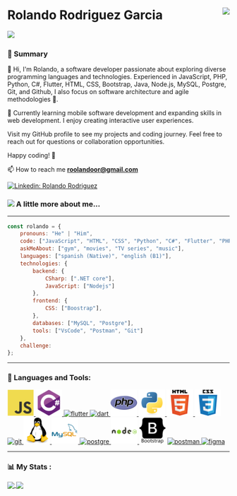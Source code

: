 <div align="left">
  <img src="https://media3.giphy.com/media/Kfl09udXYhbjajJwEt/giphy.gif" align="right" border-radius="5px" height="90">
  <h1>Rolando Rodriguez Garcia</h1>
  <img src="https://readme-typing-svg.herokuapp.com/?size=14&color=fff&lines=The+harder+I+work,+the+luckier+I+get.%7C">
</div>

### 👾 Summary

👋 Hi, I'm Rolando, a software developer passionate about exploring diverse programming languages and technologies. Experienced in JavaScript, PHP, Python, C#, Flutter, HTML, CSS, Bootstrap, Java, Node.js, MySQL, Postgre, Git, and Github, I also focus on software architecture and agile methodologies 👀.

🌱 Currently learning mobile software development and expanding skills in web development. I enjoy creating interactive user experiences.

Visit my GitHub profile to see my projects and coding journey. Feel free to reach out for questions or collaboration opportunities.

Happy coding! 🚀

📫 How to reach me **roolandoor@gmail.com**

[![Linkedin: Rolando Rodriguez](https://img.shields.io/badge/LinkedIn-pink?style=for-the-badge&logo=linkedin&logoColor=black)](https://www.linkedin.com/in/rolando-rodriguez-8b3156269/)


### <img src="https://media2.giphy.com/media/EUNEHOZhspZRu/giphy.gif?cid=ecf05e47g3p5ld7lmt7fkx0nmud2ord8hd1fkmu42hib6ma6&ep=v1_gifs_related&rid=giphy.gif&ct=s" width="45"> A little more about me...  

---

```javascript
const rolando = {
    pronouns: "He" | "Him",
    code: ["JavaScript", "HTML", "CSS", "Python", "C#", "Flutter", "PHP"],
    askMeAbout: ["gym", "movies", "TV series", "music"],
    languages: ["spanish (Native)", "english (B1)"],
    technologies: {
        backend: {
            CSharp: [".NET core"],
            JavaScript: ["Nodejs"]
        },
        frontend: {
            CSS: ["Boostrap"],
        },
        databases: ["MySQL", "Postgre"],
        tools: ["VsCode", "Postman", "Git"]
    },
    challenge: 
};
```
---

<div align="left">
    <h3>🔨 Languages and Tools:</h3>
    <div>
      <a href="https://developer.mozilla.org/en-US/docs/Web/JavaScript" target="_blank" rel="noreferrer"> <img src="https://raw.githubusercontent.com/devicons/devicon/master/icons/javascript/javascript-original.svg" alt="javascript" width="60" height="60"/> </a> 
      <a href="https://www.w3schools.com/cs/" target="_blank" rel="noreferrer"> <img src="https://raw.githubusercontent.com/devicons/devicon/master/icons/csharp/csharp-original.svg" alt="csharp" width="60" height="60"/> </a> 
      <a href="https://flutter.dev" target="_blank" rel="noreferrer"> <img src="https://www.vectorlogo.zone/logos/flutterio/flutterio-icon.svg" alt="flutter" width="60" height="60"/> </a> 
      <a href="https://dart.dev" target="_blank" rel="noreferrer"> <img src="https://www.vectorlogo.zone/logos/dartlang/dartlang-icon.svg" alt="dart" width="60" height="60"/> </a> 
      <a href="https://www.php.net" target="_blank" rel="noreferrer"> <img src="https://raw.githubusercontent.com/devicons/devicon/master/icons/php/php-original.svg" alt="php" width="60" height="60"/> </a> 
      <a href="https://www.python.org" target="_blank" rel="noreferrer"> <img src="https://raw.githubusercontent.com/devicons/devicon/master/icons/python/python-original.svg" alt="python" width="60" height="60"/> </a> 
      <a href="https://www.w3.org/html/" target="_blank" rel="noreferrer"> <img src="https://raw.githubusercontent.com/devicons/devicon/master/icons/html5/html5-original-wordmark.svg" alt="html5" width="60" height="60"/> </a> 
      <a href="https://www.w3schools.com/css/" target="_blank" rel="noreferrer"> <img src="https://raw.githubusercontent.com/devicons/devicon/master/icons/css3/css3-original-wordmark.svg"   alt="css3" width="60" height="60"/> </a> 
      <a href="https://git-scm.com/" target="_blank" rel="noreferrer"> <img src="https://www.vectorlogo.zone/logos/git-scm/git-scm-icon.svg" alt="git" width="40" height="40"/> </a> 
      <a href="https://www.linux.org/" target="_blank" rel="noreferrer"> <img src="https://raw.githubusercontent.com/devicons/devicon/master/icons/linux/linux-original.svg" alt="linux" width="60" height="60"/> </a>         
      <a href="https://www.mysql.com/" target="_blank" rel="noreferrer"> <img src="https://raw.githubusercontent.com/devicons/devicon/master/icons/mysql/mysql-original-wordmark.svg" alt="mysql" width="60" height="60"/> </a> 
      <a href="https://www.postgresql.org/" target="_blank" rel="noreferrer"> <img src="https://avatars.githubusercontent.com/u/177543?s=280&v=4" alt="postgre" width="40" height="40"/> </a> 
      <a href="https://nodejs.org" target="_blank" rel="noreferrer"> <img src="https://raw.githubusercontent.com/devicons/devicon/master/icons/nodejs/nodejs-original-wordmark.svg" alt="nodejs" width="60" height="60"/> </a>
      <a href="https://getbootstrap.com" target="_blank" rel="noreferrer"> <img src="https://raw.githubusercontent.com/devicons/devicon/master/icons/bootstrap/bootstrap-plain-wordmark.svg"      alt="bootstrap" width="60" height="60"/></a> 
      <a href="https://postman.com" target="_blank" rel="noreferrer"> <img src="https://www.vectorlogo.zone/logos/getpostman/getpostman-icon.svg" alt="postman" width="60" height="60"/> </a> 
      <a href="https://www.figma.com/" target="_blank" rel="noreferrer"> <img src="https://www.vectorlogo.zone/logos/figma/figma-icon.svg" alt="figma" width="60" height="60"/> </a> 
</div>

---

### 📊 My Stats :

<a href="https://github.com/anuraghazra/github-readme-stats">
  <img align="center" src="https://github-readme-stats.vercel.app/api?username=rolando-r&show_icons=true&theme=dracula" />
</a>

<a href="https://github.com/anuraghazra/github-readme-stats">
  <img align="center" src="https://github-readme-stats.vercel.app/api/top-langs/?username=rolando-r&layout=compact&theme=dracula" />
</a>
